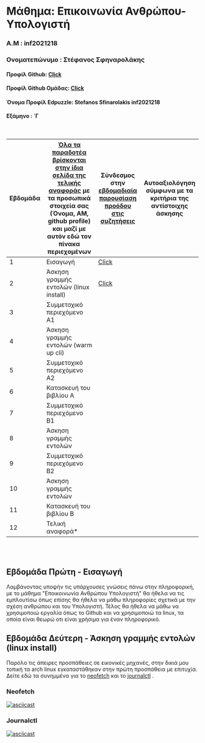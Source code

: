 # Μάθημα: Επικοινωνία Ανθρώπου-Υπολογιστή

### Α.Μ : inf2021218

### Ονοματεπώνυμο : Στέφανος Σφηναρολάκης

#### Προφίλ Github: [Click](https://github.com/StefanosSfinarolakis)

#### Προφίλ Github Ομάδας: [Click](https://github.com/ContattoContare)

#### Όνομα Προφίλ Edpuzzle: Stefanos Sfinarolakis inf2021218

#### Εξάμηνο : ΄Γ

<br />

| Εβδομάδα | [Όλα τα παραδοτέα βρίσκονται στην ίδια σελίδα της τελικής αναφοράς](https://courses-ionio.github.io/help/deliverables/) με τα προσωπικά στοιχεία σας (Όνομα, ΑΜ, github profile) και μαζί με αυτόν εδώ τον πίνακα περιεχομένων | Σύνδεσμος στην [εβδομαδιαία παρουσίαση προόδου στις συζητήσεις](https://github.com/courses-ionio/help/discussions/categories/show-and-tell) | Αυτοαξιολόγηση σύμφωνα με τα κριτήρια της αντίστοιχης άσκησης |
| --- | --- | --- | --- |
| 1 | Εισαγωγή| [Click](https://github.com/courses-ionio/help/discussions/904) | |
| 2 | Άσκηση γραμμής εντολών (linux install) |[Click](https://github.com/courses-ionio/help/discussions/1052) | |
| 3 | Συμμετοχικό περιεχόμενο A1 | | |
| 4 | Άσκηση γραμμής εντολών (warm up cli) | | |
| 5 | Συμμετοχικό περιεχόμενο A2 | | |
| 6 | Κατασκευή του βιβλίου Α | | |
| 7 | Συμμετοχικό περιεχόμενο B1 | | |
| 8 | Άσκηση γραμμής εντολών | | |
| 9 | Συμμετοχικό περιεχόμενο B2 | | |
| 10 | Άσκηση γραμμής εντολών | | |
| 11 | Κατασκευή του βιβλίου Β | | |
| 12 | Τελική αναφορά* | | |


<br /><br />


## Εβδομάδα Πρώτη - Εισαγωγή


Λαμβάνοντας υποψήν τις υπάρχουσες γνώσεις πάνω στην πληροφορική, με το μάθημα "Εποικοινωνία Ανθρώπου Υπολογιστή" θα ήθελα να τις εμπλουτίσω όπως επίσης θα ήθελα να μάθω πληροφορίες σχετικά με την σχέση ανθρώπου και του Υπολογιστή. Τέλος θα ήθελα να μάθω να χρησιμοποιώ εργαλία όπως το Github και να χρησιμοποιώ τα linux, τα οποία είναι θεωρώ οτι είναι χρήσιμα για έναν πληροφορικό.

## Εβδομάδα Δεύτερη - Άσκηση γραμμής εντολών (linux install)

Παρόλο τις άπειρες προσπάθειες σε εικονικές μηχανές, στην δικιά μου τοπική τα arch linux εγκαταστάθηκαν στην πρώτη προσπάθεια με επιτυχία. Δείτε εδώ τα συνημμένα για το [neofetch](https://asciinema.org/a/ZifKdGkCjZqmuLNN2QobItJp1) και το  [journalctl](https://asciinema.org/a/CdSsZsoYJorzWS2dbi1qQfB7s) .

### Neofetch
[![asciicast](https://asciinema.org/a/ZifKdGkCjZqmuLNN2QobItJp1.svg)](https://asciinema.org/a/ZifKdGkCjZqmuLNN2QobItJp1)

### Journalctl
[![asciicast](https://asciinema.org/a/CdSsZsoYJorzWS2dbi1qQfB7s.svg)](https://asciinema.org/a/CdSsZsoYJorzWS2dbi1qQfB7s)
